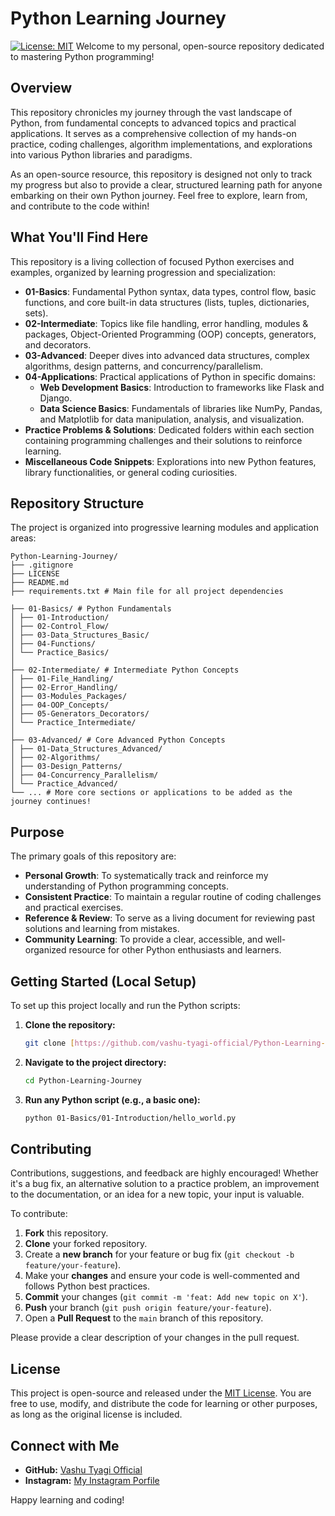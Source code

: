 # Python Learning Journey

[![License: MIT](https://img.shields.io/badge/License-MIT-yellow.svg)](LICENSE)
Welcome to my personal, open-source repository dedicated to mastering Python programming!

## Overview

This repository chronicles my journey through the vast landscape of Python, from fundamental concepts to advanced topics and practical applications. It serves as a comprehensive collection of my hands-on practice, coding challenges, algorithm implementations, and explorations into various Python libraries and paradigms.

As an open-source resource, this repository is designed not only to track my progress but also to provide a clear, structured learning path for anyone embarking on their own Python journey. Feel free to explore, learn from, and contribute to the code within!

## What You'll Find Here

This repository is a living collection of focused Python exercises and examples, organized by learning progression and specialization:

- **01-Basics**: Fundamental Python syntax, data types, control flow, basic functions, and core built-in data structures (lists, tuples, dictionaries, sets).
- **02-Intermediate**: Topics like file handling, error handling, modules & packages, Object-Oriented Programming (OOP) concepts, generators, and decorators.
- **03-Advanced**: Deeper dives into advanced data structures, complex algorithms, design patterns, and concurrency/parallelism.
- **04-Applications**: Practical applications of Python in specific domains:
  - **Web Development Basics**: Introduction to frameworks like Flask and Django.
  - **Data Science Basics**: Fundamentals of libraries like NumPy, Pandas, and Matplotlib for data manipulation, analysis, and visualization.
- **Practice Problems & Solutions**: Dedicated folders within each section containing programming challenges and their solutions to reinforce learning.
- **Miscellaneous Code Snippets**: Explorations into new Python features, library functionalities, or general coding curiosities.

## Repository Structure

The project is organized into progressive learning modules and application areas:

```
Python-Learning-Journey/
├── .gitignore
├── LICENSE
├── README.md
├── requirements.txt # Main file for all project dependencies

├── 01-Basics/ # Python Fundamentals
│ ├── 01-Introduction/
│ ├── 02-Control_Flow/
│ ├── 03-Data_Structures_Basic/
│ ├── 04-Functions/
│ └── Practice_Basics/
│
├── 02-Intermediate/ # Intermediate Python Concepts
│ ├── 01-File_Handling/
│ ├── 02-Error_Handling/
│ ├── 03-Modules_Packages/
│ ├── 04-OOP_Concepts/
│ ├── 05-Generators_Decorators/
│ └── Practice_Intermediate/
│
├── 03-Advanced/ # Core Advanced Python Concepts
│ ├── 01-Data_Structures_Advanced/
│ ├── 02-Algorithms/
│ ├── 03-Design_Patterns/
│ ├── 04-Concurrency_Parallelism/
│ └── Practice_Advanced/
└── ... # More core sections or applications to be added as the journey continues!
```

## Purpose

The primary goals of this repository are:

- **Personal Growth**: To systematically track and reinforce my understanding of Python programming concepts.
- **Consistent Practice**: To maintain a regular routine of coding challenges and practical exercises.
- **Reference & Review**: To serve as a living document for reviewing past solutions and learning from mistakes.
- **Community Learning**: To provide a clear, accessible, and well-organized resource for other Python enthusiasts and learners.

## Getting Started (Local Setup)

To set up this project locally and run the Python scripts:

1.  **Clone the repository:**
    ```bash
    git clone [https://github.com/vashu-tyagi-official/Python-Learning-Journey.git](https://github.com/vashu-tyagi-official/Python-Learning-Journey.git)
    ```
2.  **Navigate to the project directory:**
    ```bash
    cd Python-Learning-Journey
    ```
3.  **Run any Python script (e.g., a basic one):**
    ```bash
    python 01-Basics/01-Introduction/hello_world.py
    ```

## Contributing

Contributions, suggestions, and feedback are highly encouraged! Whether it's a bug fix, an alternative solution to a practice problem, an improvement to the documentation, or an idea for a new topic, your input is valuable.

To contribute:

1.  **Fork** this repository.
2.  **Clone** your forked repository.
3.  Create a **new branch** for your feature or bug fix (`git checkout -b feature/your-feature`).
4.  Make your **changes** and ensure your code is well-commented and follows Python best practices.
5.  **Commit** your changes (`git commit -m 'feat: Add new topic on X'`).
6.  **Push** your branch (`git push origin feature/your-feature`).
7.  Open a **Pull Request** to the `main` branch of this repository.

Please provide a clear description of your changes in the pull request.

## License

This project is open-source and released under the [MIT License](LICENSE). You are free to use, modify, and distribute the code for learning or other purposes, as long as the original license is included.

## Connect with Me

- **GitHub:** [Vashu Tyagi Official](https://github.com/vashu-tyagi-official)
- **Instagram:** [My Instagram Porfile](https://www.instagram.com/vashu_tyagi_official/)

Happy learning and coding!

